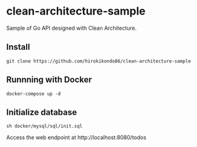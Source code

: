 # clean-architecture-sample

Sample of Go API designed with Clean Architecture.

## Install

```
git clone https://github.com/hirokikondo86/clean-architecture-sample
```

## Runnning with Docker

```
docker-compose up -d
```

## Initialize database

```
sh docker/mysql/sql/init.sql
```

Access the web endpoint at http://localhost:8080/todos
